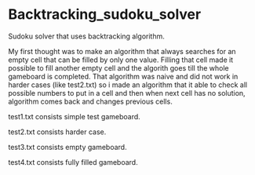 # Backtracking_sudoku_solver
Sudoku solver that uses backtracking algorithm.

My first thought was to make an algorithm that always searches for an empty cell that can be filled by only one value. Filling that cell made it possible to fill another empty cell and the algorith goes till the whole gameboard is completed. That algorithm was naive and did not work in harder cases (like test2.txt) so i made an algorithm that it able to check all possible numbers to put in a cell and then when next cell has no solution, algorithm comes back and changes previous cells.

test1.txt consists simple test gameboard.

test2.txt consists harder case.

test3.txt consists empty gameboard.

test4.txt consists fully filled gameboard.
